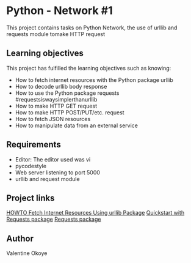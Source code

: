 # Python - Network #1 
This project contains tasks on Python Network, the use of urllib and requests module tomake HTTP request

## Learning objectives
This project has fulfilled the learning objectives such as knowing:
* How to fetch internet resources with the Python package urllib
* How to decode urllib body response
* How to use the Python package requests #requestsiswaysimplerthanurllib
* How to make HTTP GET request
* How to make HTTP POST/PUT/etc. request
* How to fetch JSON resources
* How to manipulate data from an external service
## Requirements
* Editor: The editor used was vi
* pycodestyle
* Web server listening to port 5000
* urllib and request module
## Project links
[HOWTO Fetch Internet Resources Using urllib Package](https://docs.python.org/3/howto/urllib2.html#)
[Quickstart with Requests package](https://requests.readthedocs.io/en/latest/user/quickstart/#make-a-request)
[Requests package](https://pypi.org/project/requests/)
## Author
Valentine Okoye
